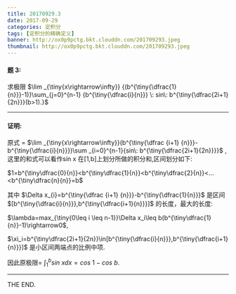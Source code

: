 ```yaml
---
title: 20170929.3
date: 2017-09-29
categories: 定积分
tags: [定积分的精确定义]
banner: http://ox0p9pctg.bkt.clouddn.com/201709293.jpeg
thumbnail: http://ox0p9pctg.bkt.clouddn.com/201709293.jpeg
---
```


#### 题 3:

求极限 $\lim _{\tiny{x\rightarrow\infty}} {(b^{\tiny{\dfrac{1}{n}}}-1)}\sum_{j=0}^{n-1}  {b^{\tiny{\dfrac{i}{n}}} \: sin\: b^{\tiny{\dfrac{2i+1}{2n}}}(b>1).}$

<!--more-->

- - -

#### 证明:

原式 = $\lim _{\tiny{x\rightarrow\infty}}(b^{\tiny{\dfrac {i+1} {n}}}-b^{\tiny{\dfrac{i}{n}}})\sum _{i=0}^{n-1}{sin\: b^{\tiny{\dfrac{2i+1}{2n}}}}$ ,这里的和式可以看作sin x 在[1,b]上划分所做的积分和,区间划分如下:

$1=b^{\tiny\dfrac{0}{n}}<b^{\tiny\dfrac{1}{n}}<b^{\tiny\dfrac{2}{n}}<...<b^{\tiny\dfrac{n}{n}}=b$

其中 $\Delta x_{i}=b^{\tiny{\dfrac {i+1} {n}}}-b^{\tiny{\dfrac{1}{n}}}$ 是区间 $[b^{\tiny{\dfrac{i}{n}}},b^{\tiny{\dfrac{i+1}{n}}}]$ 的长度，最大的长度:

$\lambda=max_{\tiny{0\leq i \leq n-1}}\Delta x_i\leq b(b^{\tiny\dfrac{1}{n}}-1)\rightarrow0$,

$\xi_i=b^{\tiny\dfrac{2i+1}{2n}}\in[b^{\tiny{\dfrac{i}{n}}},b^{\tiny{\dfrac{i+1}{n}}}]$ 是小区间两端点的比例中项.

因此原极限= $\int _{1}^{b}sin\: xdx=cos\:1-cos\:b$.
- - -
THE END.
